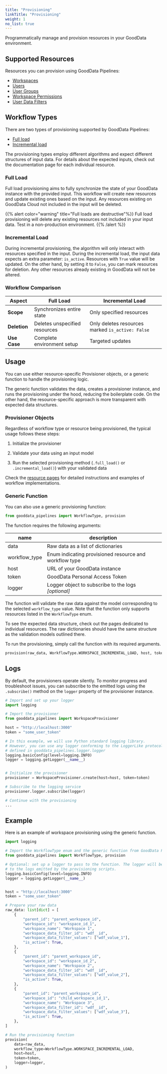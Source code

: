 ```yaml
---
title: "Provisioning"
linkTitle: "Provisioning"
weight: 1
no_list: true
---
```


Programmatically manage and provision resources in your GoodData environment.

## Supported Resources

Resources you can provision using GoodData Pipelines:

- [Workspaces](workspaces/)
- [Users](users/)
- [User Groups](user_groups/)
- [Workspace Permissions](workspace-permissions/)
- [User Data Filters](user_data_filters/)

## Workflow Types

There are two types of provisioning supported by GoodData Pipelines:

- [Full load](#full-load)
- [Incremental load](#incremental-load)

The provisioning types employ different algorithms and expect different structures of input data. For details about the expected inputs, check out the documentation page for each individual resource.

### Full Load

Full load provisioning aims to fully synchronize the state of your GoodData instance with the provided input. This workflow will create new resources and update existing ones based on the input. Any resources existing on GoodData Cloud not included in the input will be deleted.

{{% alert color="warning" title="Full loads are destructive"%}}
Full load provisioning will delete any existing resources not included in your input data. Test in a non-production environment.
{{% /alert %}}

### Incremental Load

During incremental provisioning, the algorithm will only interact with resources specified in the input. During the incremental load, the input data expects an extra parameter: `is_active`. Resources with `True` value will be updated. On the other hand, by setting it to `False`, you can mark resources for deletion. Any other resources already existing in GoodData will not be altered.

### Workflow Comparison

| **Aspect**   | **Full Load**                 | **Incremental Load**                             |
| ------------ | ----------------------------- | ------------------------------------------------ |
| **Scope**    | Synchronizes entire state     | Only specified resources                         |
| **Deletion** | Deletes unspecified resources | Only deletes resources marked `is_active: False` |
| **Use Case** | Complete environment setup    | Targeted updates                                 |

## Usage

You can use either resource-specific Provisioner objects, or a generic function to handle the provisioning logic.

The generic function validates the data, creates a provisioner instance, and runs the provisioning under the hood, reducing the boilerplate code. On the other hand, the resource-specific approach is more transparent with expected data structures.

### Provisioner Objects

Regardless of workflow type or resource being provisioned, the typical usage follows these steps:

1. Initialize the provisioner

1. Validate your data using an input model

1. Run the selected provisioning method (`.full_load()` or `.incremental_load()`) with your validated data

Check the [resource pages](#supported-resources) for detailed instructions and examples of workflow implementations.

### Generic Function

You can also use a generic provisioning function:

```python
from gooddata_pipelines import WorkflowType, provision

```

The function requires the following arguments:

| name          | description                                            |
| ------------- | ------------------------------------------------------ |
| data          | Raw data as a list of dictionaries                     |
| workflow_type | Enum indicating provisioned resource and workflow type |
| host          | URL of your GoodData instance                          |
| token         | GoodData Personal Access Token                         |
| logger        | Logger object to subscribe to the logs _[optional]_    |

The function will validate the raw data against the model corresponding to the selected `workflow_type` value. Note that the function only supports resources listed in the `WorkflowType` enum.

To see the expected data structure, check out the pages dedicated to individual resources. The raw dictionaries should have the same structure as the validation models outlined there.

To run the provisioning, simply call the function with its required arguments.

```python
provision(raw_data, WorkflowType.WORKSPACE_INCREMENTAL_LOAD, host, token)

```

## Logs

By default, the provisioners operate silently. To monitor progress and troubleshoot issues, you can subscribe to the emitted logs using the `.subscribe()` method on the `logger` property of the provisioner instance.

```python
# Import and set up your logger
import logging

# Import the provisioner
from gooddata_pipelines import WorkspaceProvisioner

host = "http://localhost:3000"
token = "some_user_token"

# In this example, we will use Python standard logging library.
# However, you can use any logger conforming to the LoggerLike protocol
# defined in gooddata_pipelines.logger.logger
logging.basicConfig(level=logging.INFO)
logger = logging.getLogger(__name__)


# Initialize the provisioner
provisioner = WorkspaceProvisioner.create(host=host, token=token)

# Subscribe to the logging service
provisioner.logger.subscribe(logger)

# Continue with the provisioning
...
```

## Example

Here is an example of workspace provisioning using the generic function.

```python
import logging

# Import the WorkflowType enum and the generic function from GoodData Pipelines
from gooddata_pipelines import WorkflowType, provision

# Optional: set up a logger to pass to the function. The logger will be subscribed
# to the logs emitted by the provisioning scripts.
logging.basicConfig(level=logging.INFO)
logger = logging.getLogger(__name__)


host = "http://localhost:3000"
token = "some_user_token"

# Prepare your raw data
raw_data: list[dict] = [
    {
        "parent_id": "parent_workspace_id",
        "workspace_id": "workspace_id_1",
        "workspace_name": "Workspace 1",
        "workspace_data_filter_id": "wdf__id",
        "workspace_data_filter_values": ["wdf_value_1"],
        "is_active": True,
    },
    {
        "parent_id": "parent_workspace_id",
        "workspace_id": "workspace_id_2",
        "workspace_name": "Workspace 2",
        "workspace_data_filter_id": "wdf__id",
        "workspace_data_filter_values": ["wdf_value_2"],
        "is_active": True,
    },
    {
        "parent_id": "parent_workspace_id",
        "workspace_id": "child_workspace_id_1",
        "workspace_name": "Workspace 3",
        "workspace_data_filter_id": "wdf__id",
        "workspace_data_filter_values": ["wdf_value_3"],
        "is_active": True,
    },
]

# Run the provisioning function
provision(
    data=raw_data,
    workflow_type=WorkflowType.WORKSPACE_INCREMENTAL_LOAD,
    host=host,
    token=token,
    logger=logger,
)
```
